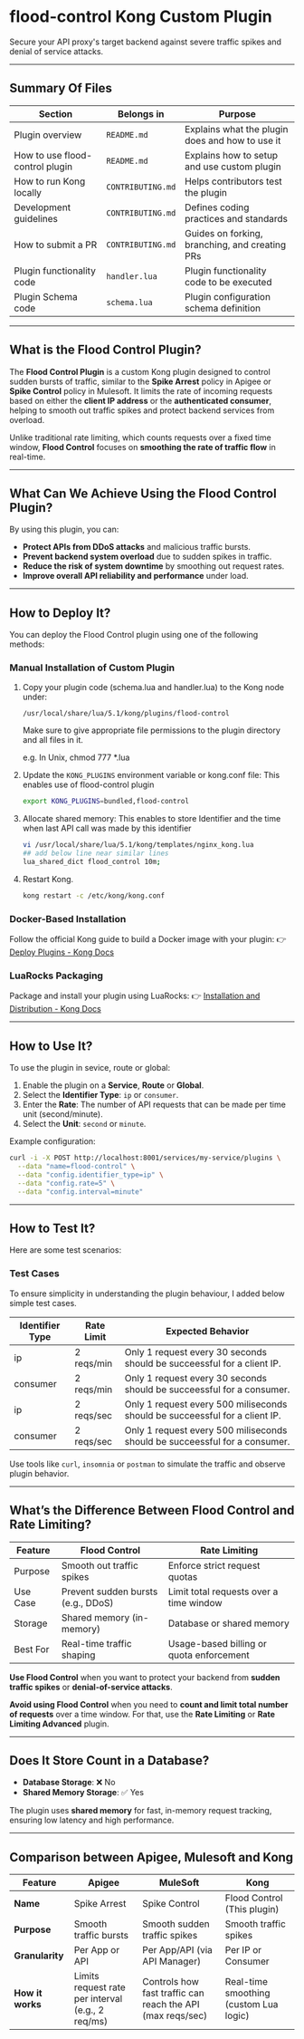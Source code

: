 # flood-control Kong Custom Plugin
Secure your API proxy's target backend against severe traffic spikes and denial of service attacks.

---
## Summary Of Files
| Section                           | Belongs in        | Purpose                                         |
| --------------------------------- | ----------------- | ----------------------------------------------- |
| Plugin overview                   | `README.md`       | Explains what the plugin does and how to use it |
| How to use flood-control plugin   | `README.md`       | Explains how to setup and use custom plugin     |
| How to run Kong locally           | `CONTRIBUTING.md` | Helps contributors test the plugin              |
| Development guidelines            | `CONTRIBUTING.md` | Defines coding practices and standards          |
| How to submit a PR                | `CONTRIBUTING.md` | Guides on forking, branching, and creating PRs  |
| Plugin functionality code         | `handler.lua`     | Plugin functionality code to be executed        |
| Plugin Schema code                | `schema.lua`      | Plugin configuration schema definition          |


---
## What is the Flood Control Plugin?

The **Flood Control Plugin** is a custom Kong plugin designed to control sudden bursts of traffic, similar to the **Spike Arrest** policy in Apigee or **Spike Control** policy in Mulesoft. It limits the rate of incoming requests based on either the **client IP address** or the **authenticated consumer**, helping to smooth out traffic spikes and protect backend services from overload.

Unlike traditional rate limiting, which counts requests over a fixed time window, **Flood Control** focuses on **smoothing the rate of traffic flow** in real-time.

---

## What Can We Achieve Using the Flood Control Plugin?

By using this plugin, you can:

- **Protect APIs from DDoS attacks** and malicious traffic bursts.
- **Prevent backend system overload** due to sudden spikes in traffic.
- **Reduce the risk of system downtime** by smoothing out request rates.
- **Improve overall API reliability and performance** under load.

---

## How to Deploy It?

You can deploy the Flood Control plugin using one of the following methods:

### Manual Installation of Custom Plugin
1. Copy your plugin code (schema.lua and handler.lua) to the Kong node under:
   ```
   /usr/local/share/lua/5.1/kong/plugins/flood-control
   ```
   Make sure to give appropriate file permissions to the plugin directory and all files in it.

   e.g. In Unix, chmod 777 *.lua
   
3. Update the `KONG_PLUGINS` environment variable or kong.conf file:
   This enables use of flood-control plugin
   ```bash
   export KONG_PLUGINS=bundled,flood-control
   ```
4. Allocate shared memory:
   This enables to store Identifier and the time when last API call was made by this identifier
   ```bash
   vi /usr/local/share/lua/5.1/kong/templates/nginx_kong.lua
   ## add below line near similar lines
   lua_shared_dict flood_control 10m;
   ```
5. Restart Kong.
   ```bash
   kong restart -c /etc/kong/kong.conf
   ```
### Docker-Based Installation
Follow the official Kong guide to build a Docker image with your plugin:
👉 [Deploy Plugins - Kong Docs](https://docs.konghq.com/gateway/latest/plugin-development/get-started/deploy/)

### LuaRocks Packaging
Package and install your plugin using LuaRocks:
👉 [Installation and Distribution - Kong Docs](https://docs.konghq.com/gateway/latest/plugin-development/distribution/)

---

## How to Use It?

To use the plugin in sevice, route or global:

1. Enable the plugin on a **Service**, **Route** or **Global**.
2. Select the **Identifier Type**: `ip` or `consumer`.
2. Enter the **Rate**: The number of API requests that can be made per time unit (second/minute).
3. Select the **Unit**: `second` or `minute`.

Example configuration:
```bash
curl -i -X POST http://localhost:8001/services/my-service/plugins \
  --data "name=flood-control" \
  --data "config.identifier_type=ip" \
  --data "config.rate=5" \
  --data "config.interval=minute"
```

---

## How to Test It?

Here are some test scenarios:

### Test Cases

To ensure simplicity in understanding the plugin behaviour, I added below simple test cases.

| Identifier Type       | Rate Limit          | Expected Behavior                              								 |
|-----------------------|-------------------- |------------------------------------------------------------------------------|
| ip                    | 2 reqs/min          | Only 1 request every 30 seconds should be succeessful for a client IP.       |
| consumer              | 2 reqs/min          | Only 1 request every 30 seconds should be succeessful for a consumer.        |
| ip                    | 2 reqs/sec          | Only 1 request every 500 miliseconds should be succeessful for a client IP.  |
| consumer              | 2 reqs/sec          | Only 1 request every 500 miliseconds should be succeessful for a consumer.   |

Use tools like `curl`, `insomnia` or `postman` to simulate the traffic and observe plugin behavior.

---

## What’s the Difference Between Flood Control and Rate Limiting?

| Feature              | Flood Control                             | Rate Limiting                              			|
|----------------------|-------------------------------------------|--------------------------------------------------------|
| Purpose              | Smooth out traffic spikes                 | Enforce strict request quotas              			|
| Use Case             | Prevent sudden bursts (e.g., DDoS)        | Limit total requests over a time window                |
| Storage              | Shared memory (in-memory)                 | Database or shared memory                              |
| Best For             | Real-time traffic shaping                 | Usage-based billing or quota enforcement 			    |

**Use Flood Control** when you want to protect your backend from **sudden traffic spikes** or **denial-of-service attacks**.

**Avoid using Flood Control** when you need to **count and limit total number of requests** over a time window. For that, use the **Rate Limiting** or **Rate Limiting Advanced** plugin.

---

## Does It Store Count in a Database?

- **Database Storage**: ❌ No
- **Shared Memory Storage**: ✅ Yes

The plugin uses **shared memory** for fast, in-memory request tracking, ensuring low latency and high performance.

---

## Comparison between Apigee, Mulesoft and Kong


| Feature          | Apigee                                            | MuleSoft                                                   | Kong                      |
| ---------------- | ------------------------------------------------- | ---------------------------------------------------------- | -------------------------------------- |
| **Name**         | Spike Arrest                                      | Spike Control                                              | Flood Control (This plugin)            |
| **Purpose**      | Smooth traffic bursts                             | Smooth sudden traffic spikes                               | Smooth traffic spikes                  |
| **Granularity**  | Per App or API                                    | Per App/API (via API Manager)                              | Per IP or Consumer                     |
| **How it works** | Limits request rate per interval (e.g., 2 req/ms) | Controls how fast traffic can reach the API (max reqs/sec) | Real-time smoothing (custom Lua logic) |

